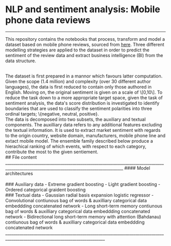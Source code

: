 # NLP and sentiment analysis: Mobile phone data reviews 
________________________________________________________________________________________________________________________________________

This repository contains the notebooks that process, transform and model a dataset based on mobile phone reviews, sourced from [here](https://www.kaggle.com/masaladata/14-million-cell-phone-reviews). Three different modelling strategies are applied to the dataset in order to predict the sentiment of the review data and extract business intelligence (BI) from the data structure. 

<br>
The dataset is first prepared in a mannor which favours latter computation. Given the scope (1.4 million) and complexity (over 30 different author languages), the data is first reduced to contain only those authored in English. Moving on, the original sentiment is given on a scale of \[0,10\]. To reduce the task down to a more appropriate target space,  given the task of sentiment analysis, the data's score distribution is investigated to identify boundaries that are used to classify the sentiment polarities into three ordinal targets; \{negative, neutral, positive}.    
<br>
The data is decomposed into two subsets, the auxiliary and textual components. The auxilliary data refers to any additional features excluding the textual information. It is used to extract market sentiment with regards to the origin country, website domain, manufacturers, mobile phone line and extact mobile model. The ensemble family described below produce a hierachical ranking of which events, with respect to each category, contribute the most to the given sentiement.

<br>
## File content
________________________________________________________________________________________________________________________________________
#### Model architectures
<br><br>
### Auxiliary data
- Extreme gradient boosting 
- Light gradient boosting
- Ordered categorical graident boosting
<br>
### Textual data
- Gaussian radial basis expansion logistic regressor 
- Convolutional contiunous bag of words & auxilliary categorical data embeddding concatenated network 
- Long short-term memory contiunous bag of words & auxilliary categorical data embeddding concatenated network 
- Bidirectional long short-term memory with attention (Bahdanau) contiunous bag of words & auxilliary categorical data embeddding concatenated network 
_______________________________________________________________________________________________________________________________
